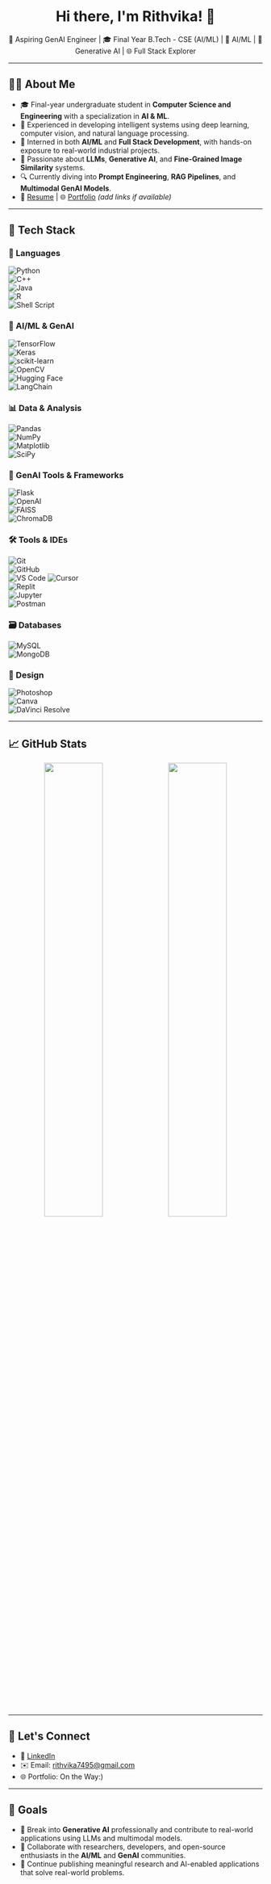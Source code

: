 <h1 align="center">Hi there, I'm Rithvika! 👋</h1>

<p align="center">
  🚀 Aspiring GenAI Engineer | 🎓 Final Year B.Tech - CSE (AI/ML) | 🤖 AI/ML | 🧠 Generative AI | 🌐 Full Stack Explorer  
</p>

---

## 👩‍💻 About Me

- 🎓 Final-year undergraduate student in **Computer Science and Engineering** with a specialization in **AI & ML**.
- 🤖 Experienced in developing intelligent systems using deep learning, computer vision, and natural language processing.
- 💼 Interned in both **AI/ML** and **Full Stack Development**, with hands-on exposure to real-world industrial projects.
- 🧠 Passionate about **LLMs**, **Generative AI**, and **Fine-Grained Image Similarity** systems.
- 🔍 Currently diving into **Prompt Engineering**, **RAG Pipelines**, and **Multimodal GenAI Models**.
- 📄 [Resume](#) | 🌐 [Portfolio](#) *(add links if available)*

---

## 🧠 Tech Stack

### 🚀 Languages  
![Python](https://img.shields.io/badge/-Python-3776AB?style=flat&logo=python&logoColor=white)  
![C++](https://img.shields.io/badge/-C++-00599C?style=flat&logo=c%2B%2B&logoColor=white)  
![Java](https://img.shields.io/badge/-Java-007396?style=flat&logo=java&logoColor=white)  
![R](https://img.shields.io/badge/-R-276DC3?style=flat&logo=r&logoColor=white)  
![Shell Script](https://img.shields.io/badge/-Shell-4EAA25?style=flat&logo=gnu-bash&logoColor=white)

### 🧪 AI/ML & GenAI  
![TensorFlow](https://img.shields.io/badge/-TensorFlow-FF6F00?style=flat&logo=tensorflow&logoColor=white)  
![Keras](https://img.shields.io/badge/-Keras-D00000?style=flat&logo=keras&logoColor=white)  
![scikit-learn](https://img.shields.io/badge/-Scikit--Learn-F7931E?style=flat&logo=scikit-learn&logoColor=white)  
![OpenCV](https://img.shields.io/badge/-OpenCV-5C3EE8?style=flat&logo=opencv&logoColor=white)  
![Hugging Face](https://img.shields.io/badge/-HuggingFace-FFD21F?style=flat&logo=huggingface&logoColor=black)  
![LangChain](https://img.shields.io/badge/-LangChain-000000?style=flat&logo=OpenAI&logoColor=white)

### 📊 Data & Analysis  
![Pandas](https://img.shields.io/badge/-Pandas-150458?style=flat&logo=pandas&logoColor=white)  
![NumPy](https://img.shields.io/badge/-NumPy-013243?style=flat&logo=numpy&logoColor=white)  
![Matplotlib](https://img.shields.io/badge/-Matplotlib-11557C?style=flat&logo=matplotlib&logoColor=white)  
![SciPy](https://img.shields.io/badge/-SciPy-8CAAE6?style=flat&logo=scipy&logoColor=white)

### 🧠 GenAI Tools & Frameworks  
![Flask](https://img.shields.io/badge/-Flask-000000?style=flat&logo=flask&logoColor=white)  
![OpenAI](https://img.shields.io/badge/-OpenAI-412991?style=flat&logo=openai&logoColor=white)  
![FAISS](https://img.shields.io/badge/-FAISS-0099CC?style=flat&logo=faiss&logoColor=white)  
![ChromaDB](https://img.shields.io/badge/-ChromaDB-3D5AFE?style=flat&logo=sqlite&logoColor=white)

### 🛠️ Tools & IDEs  
![Git](https://img.shields.io/badge/-Git-F05032?style=flat&logo=git&logoColor=white)  
![GitHub](https://img.shields.io/badge/-GitHub-181717?style=flat&logo=github&logoColor=white)  
![VS Code](https://img.shields.io/badge/-VS%20Code-007ACC?style=flat&logo=visual-studio-code&logoColor=white)
![Cursor](https://img.shields.io/badge/-Cursor-000000?style=flat&logo=Cursor&logoColor=white)  
![Replit](https://img.shields.io/badge/-Replit-667881?style=flat&logo=replit&logoColor=white)  
![Jupyter](https://img.shields.io/badge/-Jupyter-F37626?style=flat&logo=jupyter&logoColor=white)  
![Postman](https://img.shields.io/badge/-Postman-FF6C37?style=flat&logo=postman&logoColor=white)

### 🗃️ Databases  
![MySQL](https://img.shields.io/badge/-MySQL-4479A1?style=flat&logo=mysql&logoColor=white)  
![MongoDB](https://img.shields.io/badge/-MongoDB-47A248?style=flat&logo=mongodb&logoColor=white)

### 🎨 Design  
![Photoshop](https://img.shields.io/badge/-Photoshop-31A8FF?style=flat&logo=adobe-photoshop&logoColor=white)  
![Canva](https://img.shields.io/badge/-Canva-00C4CC?style=flat&logo=canva&logoColor=white)  
![DaVinci Resolve](https://img.shields.io/badge/-DaVinci%20Resolve-FF6900?style=flat&logo=DaVinci%20Resolve&logoColor=white)

---

## 📈 GitHub Stats

<p align="center">
  <img src="https://github-readme-stats.vercel.app/api?username=rithvika7495&show_icons=true&theme=tokyonight" width="48%"/>
  <img src="https://github-readme-stats.vercel.app/api/top-langs/?username=rithvika7495&layout=compact&theme=tokyonight" width="48%"/>
</p>

---

## 🤝 Let's Connect

- 💼 [LinkedIn](https://www.linkedin.com/in/rithvika7495/)
- ✉️ Email: rithvika7495@gmail.com  
- 🌐 Portfolio: On the Way:)

---

## 🎯 Goals

- 🚀 Break into **Generative AI** professionally and contribute to real-world applications using LLMs and multimodal models.
- 🤝 Collaborate with researchers, developers, and open-source enthusiasts in the **AI/ML** and **GenAI** communities.
- 🧠 Continue publishing meaningful research and AI-enabled applications that solve real-world problems.
